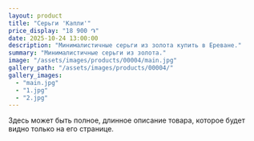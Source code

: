 ```yaml
---
layout: product
title: "Серьги 'Капли'"
price_display: "18 900 ֏"
date: 2025-10-24 13:00:00
description: "Минималистичные серьги из золота купить в Ереване."
summary: "Минималистичные серьги из золота."
image: "/assets/images/products/00004/main.jpg"
gallery_path: "/assets/images/products/00004/"
gallery_images:
  - "main.jpg"
  - "1.jpg"
  - "2.jpg"
---
```


Здесь может быть полное, длинное описание товара, которое будет видно только на его странице.  
